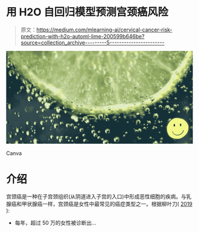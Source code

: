 # 用 H2O 自回归模型预测宫颈癌风险

> 原文：<https://medium.com/mlearning-ai/cervical-cancer-risk-prediction-with-h2o-automl-lime-200599b646be?source=collection_archive---------5----------------------->

![](img/5d2c52e2b1ea7d1b675e4186974f363b.png)

Canva

# 介绍

宫颈癌是一种在子宫颈组织(从阴道进入子宫的入口)中形成恶性细胞的疾病。与乳腺癌和甲状腺癌一样，宫颈癌是女性中最常见的癌症类型之一。根据柳叶刀( [2019](https://www.thelancet.com/pdfs/journals/lancet/PIIS0140-6736(18)32470-X.pdf) ):

*   每年，超过 50 万的女性被诊断出…